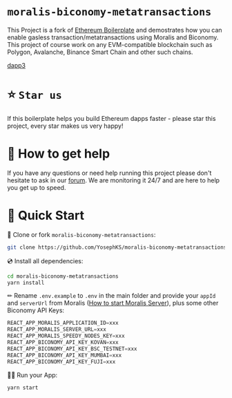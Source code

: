 # `moralis-biconomy-metatransactions`

This Project is a fork of [Ethereum Boilerplate](https://github.com/ethereum-boilerplate/ethereum-boilerplate) and demostrates how you can enable gasless transaction/metatransactions using Moralis and Biconomy. This project of course work on any EVM-compatible blockchain such as Polygon, Avalanche, Binance Smart Chain and other such chains.

[dapp3](https://github.com/YosephKS/moralis-biconomy-metatransactions/blob/main/preview.gif)

# ⭐️ `Star us`
If this boilerplate helps you build Ethereum dapps faster - please star this project, every star makes us very happy!

# 🤝 How to get help
If you have any questions or need help running this project please don't hesitate to ask in our [forum](https://forum.moralis.io/t/moralis-gasless-transaction-tutorial/5963). We are monitoring it 24/7 and are here to help you get up to speed.

# 🚀 Quick Start

📄 Clone or fork `moralis-biconomy-metatransactions`:
```sh
git clone https://github.com/YosephKS/moralis-biconomy-metatransactions.git
```
💿 Install all dependencies:
```sh
cd moralis-biconomy-metatransactions
yarn install 
```
✏ Rename `.env.example` to `.env` in the main folder and provide your `appId` and `serverUrl` from Moralis ([How to start Moralis Server](https://docs.moralis.io/moralis-server/getting-started/create-a-moralis-server)), plus some other Biconomy API Keys:
```jsx
REACT_APP_MORALIS_APPLICATION_ID=xxx
REACT_APP_MORALIS_SERVER_URL=xxx
REACT_APP_MORALIS_SPEEDY_NODES_KEY=xxx
REACT_APP_BICONOMY_API_KEY_KOVAN=xxx
REACT_APP_BICONOMY_API_KEY_BSC_TESTNET=xxx
REACT_APP_BICONOMY_API_KEY_MUMBAI=xxx
REACT_APP_BICONOMY_API_KEY_FUJI=xxx
```
🚴‍♂️ Run your App:
```sh
yarn start
```



